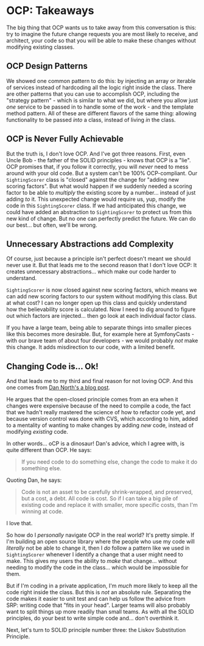 # OCP: Takeaways

The big thing that OCP wants us to take away from this conversation is this: try to
imagine the future change requests you are most likely to receive, and architect,
your code so that you will be able to make these changes without modifying existing
classes.

## OCP Design Patterns

We showed one common pattern to do this: by injecting an array or iterable of
services instead of hardcoding all the logic right inside the class. There are
other patterns that you can use to accomplish OCP, including the "strategy pattern" -
which is similar to what we did, but where you allow just *one* service to be
passed in to handle some of the work - and the template method pattern. All of
these are different flavors of the same thing: allowing functionality to be passed
*into* a class, instead of living *in* the class.

## OCP is Never Fully Achievable

But the truth is, I don't love OCP. And I've got three reasons. First, even
Uncle Bob - the father of the SOLID principles - knows that OCP is a "lie". OCP
promises that, if you follow it correctly, you will *never* need to mess around
with your old code. But a system can't be 100% OCP-compliant. Our `SightingScorer`
class is "closed" against the change for "adding new scoring factors". But what
would happen if we suddenly needed a scoring factor to be able to *multiply* the
existing score by a number... instead of just adding *to* it. This unexpected change
would require us, yup, modify the code in this `SightingScorer` class. If we had
anticipated this change, we could have added an abstraction to `SightingScorer`
to protect us from this new kind of change. But no one can perfectly predict the
future. We can do our best... but often, we'll be wrong.

## Unnecessary Abstractions add Complexity

Of course, just because a principle isn't perfect doesn't meant we should never
use it. But that leads me to the second reason that I don't love OCP: It creates
unnecessary abstractions... which make our code harder to understand.

`SightingScorer` is now closed against new scoring factors, which means we can add
new scoring factors to our system without modifying this class. But at what cost?
I can no longer open up this class and quickly understand how the believability
score is calculated. Now I need to dig around to figure out which factors are
injected... then go look at each individual factor class.

If you have a large team, being able to separate things into smaller pieces like
this becomes more desirable. But, for example here at SymfonyCasts - with our brave
team of about four developers - we would probably *not* make this change. It adds
misdirection to our code, with a limited benefit.

## Changing Code is... Ok!

And that leads me to my third and final reason for not loving OCP. And this one comes
from [Dan North's a blog post](https://dannorth.net/2021/03/16/cupid-the-back-story/amp/).

He argues that the open-closed principle comes from an era when it changes were
expensive because of the need to compile a code, the fact that we hadn't really
mastered the science of how to refactor code yet, and because version control was
done with CVS, which according to him, added to a mentality of wanting to make
changes by adding *new* code, instead of modifying *existing* code.

In other words... oCP is a dinosaur! Dan's advice, which I agree with, is quite
different than OCP. He says:

> If you need code to do something else, change the code to make it do something else.

Quoting Dan, he says:

> Code is not an asset to be carefully shrink-wrapped, and preserved, but a cost,
> a debt. All code is cost. So if I can take a big pile of existing code and replace
> it with smaller, more specific costs, than I'm winning at code.

I love that.

So how do I *personally* navigate OCP in the real world? It's pretty simple. If I'm
building an open source library where the people who use my code will *literally*
not be able to change it, then I *do* follow a pattern like we used in
`SightingScorer` whenever I identify a change that a user might need to make.
This gives my users the ability to *make* that change... without needing to modify
the code in the class... which would be impossible for them.

But if I'm coding in a private application, I'm *much* more likely to keep all the
code right inside the class. But this is *not* an absolute rule. Separating the code
makes it easier to unit test and can help us follow the advice from SRP: writing
code that "fits in your head". Larger teams will also probably want to split things
up more readily than small teams. As with all the SOLID principles, do your best to
write simple code and... don't overthink it.

Next, let's turn to SOLID principle number three: the Liskov Substitution Principle.

